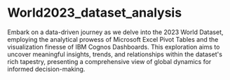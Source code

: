 # World2023_dataset_analysis


Embark on a data-driven journey as we delve into the 2023 World Dataset, employing the analytical prowess of Microsoft Excel Pivot Tables and the visualization finesse of IBM Cognos Dashboards. This exploration aims to uncover meaningful insights, trends, and relationships within the dataset's rich tapestry, presenting a comprehensive view of global dynamics for informed decision-making.
